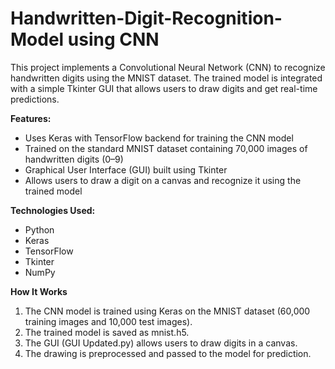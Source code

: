 # Handwritten-Digit-Recognition-Model using CNN
This project implements a Convolutional Neural Network (CNN) to recognize handwritten digits using the MNIST dataset. The trained model is integrated with a simple Tkinter GUI that allows users to draw digits and get real-time predictions.

**Features:**
* Uses Keras with TensorFlow backend for training the CNN model
* Trained on the standard MNIST dataset containing 70,000 images of handwritten digits (0–9)
* Graphical User Interface (GUI) built using Tkinter
* Allows users to draw a digit on a canvas and recognize it using the trained model

**Technologies Used:**
* Python
* Keras
* TensorFlow
* Tkinter
* NumPy

**How It Works**
1. The CNN model is trained using Keras on the MNIST dataset (60,000 training images and 10,000 test images).
2. The trained model is saved as mnist.h5.
3. The GUI (GUI Updated.py) allows users to draw digits in a canvas.
4. The drawing is preprocessed and passed to the model for prediction.
